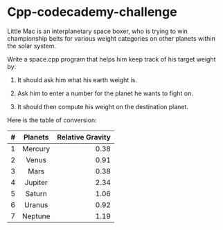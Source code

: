 # Cpp-codecademy-challenge

Little Mac is an interplanetary space boxer, who is trying to win championship belts for various weight categories on other planets within the solar system.

Write a space.cpp program that helps him keep track of his target weight by:

1. It should ask him what his earth weight is.

2. Ask him to enter a number for the planet he wants to fight on.

3. It should then compute his weight on the destination planet.

Here is the table of conversion:


| # | Planets | Relative Gravity |
| --|:-------:| ----:|
| 1 | Mercury | 0.38 |
| 2 | Venus   | 0.91 |
| 3 | Mars    | 0.38 |
| 4 | Jupiter | 2.34 |
| 5 | Saturn  | 1.06 |
| 6 | Uranus  | 0.92 |
| 7 | Neptune | 1.19 |

